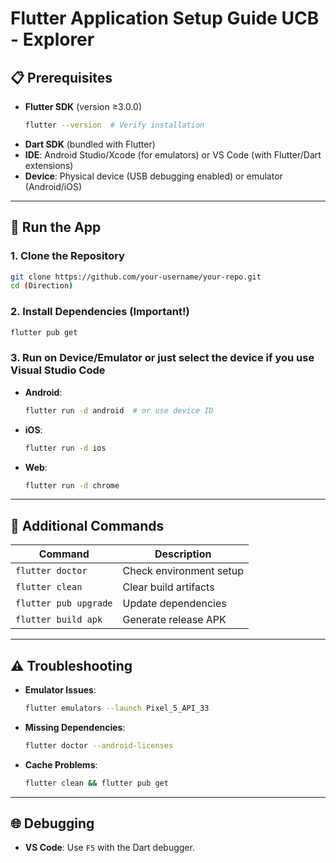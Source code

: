 
# **Flutter Application Setup Guide UCB - Explorer**

## 📋 Prerequisites  
- **Flutter SDK** (version ≥3.0.0)  
  ```bash
  flutter --version  # Verify installation
  ```
- **Dart SDK** (bundled with Flutter)  
- **IDE**: Android Studio/Xcode (for emulators) or VS Code (with Flutter/Dart extensions)  
- **Device**: Physical device (USB debugging enabled) or emulator (Android/iOS)  

---

## 🚀 **Run the App**  
### **1. Clone the Repository**  
```bash
git clone https://github.com/your-username/your-repo.git
cd (Direction)
```

### **2. Install Dependencies (Important!)**  
```bash
flutter pub get
```

### **3. Run on Device/Emulator or just select the device if you use Visual Studio Code**  
- **Android**:  
  ```bash
  flutter run -d android  # or use device ID
  ```
- **iOS**:  
  ```bash
  flutter run -d ios
  ```
- **Web**:  
  ```bash
  flutter run -d chrome
  ```

---

## 🔧 **Additional Commands**  
| Command | Description |  
|---------|-------------|  
| `flutter doctor` | Check environment setup |  
| `flutter clean` | Clear build artifacts |  
| `flutter pub upgrade` | Update dependencies |  
| `flutter build apk` | Generate release APK |  

---

## ⚠️ **Troubleshooting**  
- **Emulator Issues**:  
  ```bash
  flutter emulators --launch Pixel_5_API_33
  ```
- **Missing Dependencies**:  
  ```bash
  flutter doctor --android-licenses
  ```
- **Cache Problems**:  
  ```bash
  flutter clean && flutter pub get
  ```

---

## 🌐 **Debugging**  
- **VS Code**: Use `F5` with the Dart debugger.    
